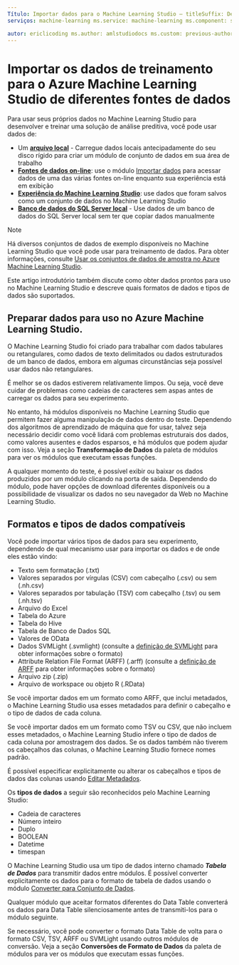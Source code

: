 ```yaml
---
Título: Importar dados para o Machine Learning Studio – titleSuffix: Descrição do Azure Machine Learning Studio: Como importar os dados para o Azure Machine Learning Studio de diferentes fontes de dados. Saiba quais tipos e formatos de dados têm suporte.
serviços: machine-learning ms.service: machine-learning ms.component: studio ms.topic: artigo

autor: ericlicoding ms.author: amlstudiodocs ms.custom: previous-author=heatherbshapiro, previous-ms.author=hshapiro ms.date: 29/11/2017
---
```

# <a name="import-your-training-data-into-azure-machine-learning-studio-from-various-data-sources"></a>Importar os dados de treinamento para o Azure Machine Learning Studio de diferentes fontes de dados

Para usar seus próprios dados no Machine Learning Studio para desenvolver e treinar uma solução de análise preditiva, você pode usar dados de: 

* Um [**arquivo local**](import-data-from-local-file.md) - Carregue dados locais antecipadamente do seu disco rígido para criar um módulo de conjunto de dados em sua área de trabalho
* [**Fontes de dados on-line**](import-data-from-online-sources.md): use o módulo [Importar dados][import-data] para acessar dados de uma das várias fontes on-line enquanto sua experiência está em exibição
* [**Experiência do Machine Learning Studio**](import-data-from-an-experiment.md): use dados que foram salvos como um conjunto de dados no Machine Learning Studio
* [**Banco de dados do SQL Server local**](use-data-from-an-on-premises-sql-server.md) - Use dados de um banco de dados do SQL Server local sem ter que copiar dados manualmente

> [!NOTE]
> Há diversos conjuntos de dados de exemplo disponíveis no Machine Learning Studio que você pode usar para treinamento de dados. Para obter informações, consulte [Usar os conjuntos de dados de amostra no Azure Machine Learning Studio](use-sample-datasets.md).
> 
> 

Este artigo introdutório também discute como obter dados prontos para uso no Machine Learning Studio e descreve quais formatos de dados e tipos de dados são suportados.

## <a name="get-data-ready-for-use-in-azure-machine-learning-studio"></a>Preparar dados para uso no Azure Machine Learning Studio.
O Machine Learning Studio foi criado para trabalhar com dados tabulares ou retangulares, como dados de texto delimitados ou dados estruturados de um banco de dados, embora em algumas circunstâncias seja possível usar dados não retangulares.

É melhor se os dados estiverem relativamente limpos. Ou seja, você deve cuidar de problemas como cadeias de caracteres sem aspas antes de carregar os dados para seu experimento.

No entanto, há módulos disponíveis no Machine Learning Studio que permitem fazer alguma manipulação de dados dentro do teste. Dependendo dos algoritmos de aprendizado de máquina que for usar, talvez seja necessário decidir como você lidará com problemas estruturais dos dados, como valores ausentes e dados esparsos, e há módulos que podem ajudar com isso. Veja a seção **Transformação de Dados** da paleta de módulos para ver os módulos que executam essas funções.

A qualquer momento do teste, é possível exibir ou baixar os dados produzidos por um módulo clicando na porta de saída. Dependendo do módulo, pode haver opções de download diferentes disponíveis ou a possibilidade de visualizar os dados no seu navegador da Web no Machine Learning Studio.

## <a name="data-formats-and-data-types-supported"></a>Formatos e tipos de dados compatíveis
Você pode importar vários tipos de dados para seu experimento, dependendo de qual mecanismo usar para importar os dados e de onde eles estão vindo:

* Texto sem formatação (.txt)
* Valores separados por vírgulas (CSV) com cabeçalho (.csv) ou sem (.nh.csv)
* Valores separados por tabulação (TSV) com cabeçalho (.tsv) ou sem (.nh.tsv)
* Arquivo do Excel
* Tabela do Azure
* Tabela do Hive
* Tabela de Banco de Dados SQL
* Valores de OData
* Dados SVMLight (.svmlight) (consulte a [definição de SVMLight](http://svmlight.joachims.org/) para obter informações sobre o formato)
* Attribute Relation File Format (ARFF) (.arff) (consulte a [definição de ARFF](http://weka.wikispaces.com/ARFF) para obter informações sobre o formato)
* Arquivo zip (.zip)
* Arquivo de workspace ou objeto R (.RData)

Se você importar dados em um formato como ARFF, que inclui metadados, o Machine Learning Studio usa esses metadados para definir o cabeçalho e o tipo de dados de cada coluna.

Se você importar dados em um formato como TSV ou CSV, que não incluem esses metadados, o Machine Learning Studio infere o tipo de dados de cada coluna por amostragem dos dados. Se os dados também não tiverem os cabeçalhos das colunas, o Machine Learning Studio fornece nomes padrão.

É possível especificar explicitamente ou alterar os cabeçalhos e tipos de dados das colunas usando [Editar Metadados][edit-metadata].

Os **tipos de dados** a seguir são reconhecidos pelo Machine Learning Studio:

* Cadeia de caracteres
* Número inteiro
* Duplo
* BOOLEAN
* Datetime
* timespan

O Machine Learning Studio usa um tipo de dados interno chamado ***Tabela de Dados*** para transmitir dados entre módulos. É possível converter explicitamente os dados para o formato de tabela de dados usando o módulo [Converter para Conjunto de Dados][convert-to-dataset].

Qualquer módulo que aceitar formatos diferentes do Data Table converterá os dados para Data Table silenciosamente antes de transmiti-los para o módulo seguinte.

Se necessário, você pode converter o formato Data Table de volta para o formato CSV, TSV, ARFF ou SVMLight usando outros módulos de conversão.
Veja a seção **Conversões de Formato de Dados** da paleta de módulos para ver os módulos que executam essas funções.

<!-- Module References -->
[convert-to-dataset]: https://msdn.microsoft.com/library/azure/72bf58e0-fc87-4bb1-9704-f1805003b975/
[edit-metadata]: https://msdn.microsoft.com/library/azure/370b6676-c11c-486f-bf73-35349f842a66/
[import-data]: https://msdn.microsoft.com/library/azure/4e1b0fe6-aded-4b3f-a36f-39b8862b9004/

